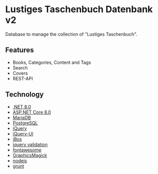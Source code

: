 # Lustiges Taschenbuch Datenbank v2

Database to manage the collection of "Lustiges Taschenbuch".

## Features

* Books, Categories, Content and Tags
* Search
* Covers
* REST-API

## Technology

* [.NET 8.0](https://dotnet.microsoft.com/)
* [ASP.NET Core 8.0](https://dotnet.microsoft.com/)
* [MariaDB](https://mariadb.org/)
* [PostgreSQL](https://www.postgresql.org/)
* [jQuery](http://jquery.com/)
* [jQuery-UI](http://jqueryui.com/)
* [jBox](https://github.com/StephanWagner/jBox)
* [jquery validation](https://jqueryvalidation.org/)
* [fontawesome](https://fontawesome.com/)
* [GraphicsMagick](http://www.graphicsmagick.org/)
* [nodejs](https://nodejs.org/)
* [grunt](https://gruntjs.com/)
